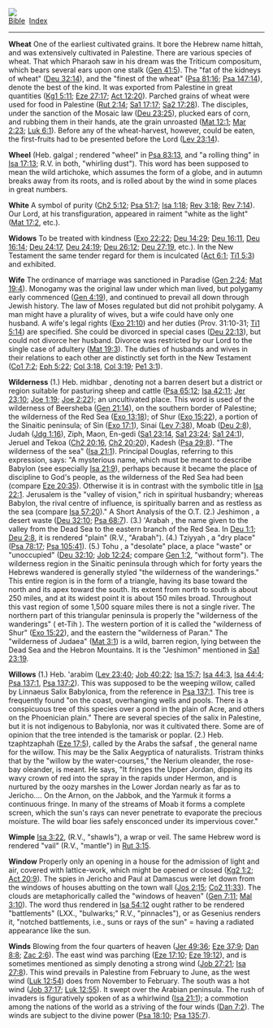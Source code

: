 [![](../../cdshop/ithlogo.png)](../../index)  
[Bible](../index)  [Index](index) 

------------------------------------------------------------------------

<span id="000">**Wheat**</span> One of the earliest cultivated grains.
It bore the Hebrew name hittah, and was extensively cultivated in
Palestine. There are various species of wheat. That which Pharaoh saw in
his dream was the Triticum compositum, which bears several ears upon one
stalk ([Gen 41:5](../kjv/gen041.htm#005)). The "fat of the kidneys of
wheat" ([Deu 32:14](../kjv/deu032.htm#014)), and the "finest of the
wheat" ([Psa 81:16](../kjv/psa081.htm#016); [Psa
147:14](../kjv/psa147.htm#014)), denote the best of the kind. It was
exported from Palestine in great quantities ([Kg1
5:11](../kjv/kg1005.htm#011); [Eze 27:17](../kjv/eze027.htm#017); [Act
12:20](../kjv/act012.htm#020)). Parched grains of wheat were used for
food in Palestine ([Rut 2:14](../kjv/rut002.htm#014); [Sa1
17:17](../kjv/sa1017.htm#017); [Sa2 17:28](../kjv/sa2017.htm#028)). The
disciples, under the sanction of the Mosaic law ([Deu
23:25](../kjv/deu023.htm#025)), plucked ears of corn, and rubbing them
in their hands, ate the grain unroasted ([Mat
12:1](../kjv/mat012.htm#001); [Mar 2:23](../kjv/mar002.htm#023); [Luk
6:1](../kjv/luk006.htm#001)). Before any of the wheat-harvest, however,
could be eaten, the first-fruits had to be presented before the Lord
([Lev 23:14](../kjv/lev023.htm#014)).

<span id="001">**Wheel**</span> (Heb. galgal ; rendered "wheel" in [Psa
83:13](../kjv/psa083.htm#013), and "a rolling thing" in [Isa
17:13](../kjv/isa017.htm#013); R.V. in both, "whirling dust"). This word
has been supposed to mean the wild artichoke, which assumes the form of
a globe, and in autumn breaks away from its roots, and is rolled about
by the wind in some places in great numbers.

<span id="002">**White**</span> A symbol of purity ([Ch2
5:12](../kjv/ch2005.htm#012); [Psa 51:7](../kjv/psa051.htm#007); [Isa
1:18](../kjv/isa001.htm#018); [Rev 3:18](../kjv/rev003.htm#018); [Rev
7:14](../kjv/rev007.htm#014)). Our Lord, at his transfiguration,
appeared in raiment "white as the light" ([Mat
17:2](../kjv/mat017.htm#002), etc.).

<span id="003">**Widows**</span> To be treated with kindness ([Exo
22:22](../kjv/exo022.htm#022); [Deu 14:29](../kjv/deu014.htm#029); [Deu
16:11](../kjv/deu016.htm#011), [Deu 16:14](../kjv/deu016.htm#014); [Deu
24:17](../kjv/deu024.htm#017), [Deu 24:19](../kjv/deu024.htm#019); [Deu
26:12](../kjv/deu026.htm#012); [Deu 27:19](../kjv/deu027.htm#019),
etc.). In the New Testament the same tender regard for them is
inculcated ([Act 6:1](../kjv/act006.htm#001); [Ti1
5:3](../kjv/ti1005.htm#003)) and exhibited.

<span id="004">**Wife**</span> The ordinance of marriage was sanctioned
in Paradise ([Gen 2:24](../kjv/gen002.htm#024); [Mat
19:4](../kjv/mat019.htm#004)). Monogamy was the original law under which
man lived, but polygamy early commenced ([Gen
4:19](../kjv/gen004.htm#019)), and continued to prevail all down through
Jewish history. The law of Moses regulated but did not prohibit
polygamy. A man might have a plurality of wives, but a wife could have
only one husband. A wife's legal rights ([Exo
21:10](../kjv/exo021.htm#010)) and her duties (Prov. 31:10-31; [Ti1
5:14](../kjv/ti1005.htm#014)) are specified. She could be divorced in
special cases ([Deu 22:13](../kjv/deu022.htm#013)), but could not
divorce her husband. Divorce was restricted by our Lord to the single
case of adultery ([Mat 19:3](../kjv/mat019.htm#003)). The duties of
husbands and wives in their relations to each other are distinctly set
forth in the New Testament ([Co1 7:2](../kjv/co1007.htm#002); [Eph
5:22](../kjv/eph005.htm#022); [Col 3:18](../kjv/col003.htm#018), [Col
3:19](../kjv/col003.htm#019); [Pe1 3:1](../kjv/pe1003.htm#001)).

<span id="005">**Wilderness**</span> (1.) Heb. midhbar , denoting not a
barren desert but a district or region suitable for pasturing sheep and
cattle ([Psa 65:12](../kjv/psa065.htm#012); [Isa
42:11](../kjv/isa042.htm#011); [Jer 23:10](../kjv/jer023.htm#010); [Joe
1:19](../kjv/joe001.htm#019); [Joe 2:22](../kjv/joe002.htm#022)); an
uncultivated place. This word is used of the wilderness of Beersheba
([Gen 21:14](../kjv/gen021.htm#014)), on the southern border of
Palestine; the wilderness of the Red Sea ([Exo
13:18](../kjv/exo013.htm#018)); of Shur ([Exo
15:22](../kjv/exo015.htm#022)), a portion of the Sinaitic peninsula; of
Sin ([Exo 17:1](../kjv/exo017.htm#001)), Sinai ([Lev
7:38](../kjv/lev007.htm#038)), Moab ([Deu 2:8](../kjv/deu002.htm#008)),
Judah ([Jdg 1:16](../kjv/jdg001.htm#016)), Ziph, Maon, En-gedi ([Sa1
23:14](../kjv/sa1023.htm#014), [Sa1 23:24](../kjv/sa1023.htm#024); [Sa1
24:1](../kjv/sa1024.htm#001)), Jeruel and Tekoa ([Ch2
20:16](../kjv/ch2020.htm#016), [Ch2 20:20](../kjv/ch2020.htm#020)),
Kadesh ([Psa 29:8](../kjv/psa029.htm#008)). "The wilderness of the sea"
([Isa 21:1](../kjv/isa021.htm#001)). Principal Douglas, referring to
this expression, says: "A mysterious name, which must be meant to
describe Babylon (see especially [Isa 21:9](../kjv/isa021.htm#009)),
perhaps because it became the place of discipline to God's people, as
the wilderness of the Red Sea had been (compare [Eze
20:35](../kjv/eze020.htm#035)). Otherwise it is in contrast with the
symbolic title in [Isa 22:1](../kjv/isa022.htm#001). Jerusalem is the
"valley of vision," rich in spiritual husbandry; whereas Babylon, the
rival centre of influence, is spiritually barren and as restless as the
sea (compare [Isa 57:20](../kjv/isa057.htm#020))." A Short Analysis of
the O.T. (2.) Jeshimon , a desert waste ([Deu
32:10](../kjv/deu032.htm#010); [Psa 68:7](../kjv/psa068.htm#007)). (3.)
'Arabah , the name given to the valley from the Dead Sea to the eastern
branch of the Red Sea. In [Deu 1:1](../kjv/deu001.htm#001); [Deu
2:8](../kjv/deu002.htm#008), it is rendered "plain" (R.V., "Arabah").
(4.) Tziyyah , a "dry place" ([Psa 78:17](../kjv/psa078.htm#017); [Psa
105:41](../kjv/psa105.htm#041)). (5.) Tohu , a "desolate" place, a place
"waste" or "unoccupied" ([Deu 32:10](../kjv/deu032.htm#010); [Job
12:24](../kjv/job012.htm#024); compare [Gen 1:2](../kjv/gen001.htm#002),
"without form"). The wilderness region in the Sinaitic peninsula through
which for forty years the Hebrews wandered is generally styled "the
wilderness of the wanderings." This entire region is in the form of a
triangle, having its base toward the north and its apex toward the
south. Its extent from north to south is about 250 miles, and at its
widest point it is about 150 miles broad. Throughout this vast region of
some 1,500 square miles there is not a single river. The northern part
of this triangular peninsula is properly the "wilderness of the
wanderings" ( et-Tih ). The western portion of it is called the
"wilderness of Shur" ([Exo 15:22](../kjv/exo015.htm#022)), and the
eastern the "wilderness of Paran." The "wilderness of Judaea" ([Mat
3:1](../kjv/mat003.htm#001)) is a wild, barren region, lying between the
Dead Sea and the Hebron Mountains. It is the "Jeshimon" mentioned in
[Sa1 23:19](../kjv/sa1023.htm#019).

<span id="006">**Willows**</span> (1.) Heb. 'arabim ([Lev
23:40](../kjv/lev023.htm#040); [Job 40:22](../kjv/job040.htm#022); [Isa
15:7](../kjv/isa015.htm#007); [Isa 44:3](../kjv/isa044.htm#003), [Isa
44:4](../kjv/isa044.htm#004); [Psa 137:1](../kjv/psa137.htm#001), [Psa
137:2](../kjv/psa137.htm#002)). This was supposed to be the weeping
willow, called by Linnaeus Salix Babylonica, from the reference in [Psa
137:1](../kjv/psa137.htm#001). This tree is frequently found "on the
coast, overhanging wells and pools. There is a conspicuous tree of this
species over a pond in the plain of Acre, and others on the Phoenician
plain." There are several species of the salix in Palestine, but it is
not indigenous to Babylonia, nor was it cultivated there. Some are of
opinion that the tree intended is the tamarisk or poplar. (2.) Heb.
tzaphtzaphah ([Eze 17:5](../kjv/eze017.htm#005)), called by the Arabs
the safsaf , the general name for the willow. This may be the Salix
Aegyptica of naturalists. Tristram thinks that by the "willow by the
water-courses," the Nerium oleander, the rose-bay oleander, is meant. He
says, "It fringes the Upper Jordan, dipping its wavy crown of red into
the spray in the rapids under Hermon, and is nurtured by the oozy
marshes in the Lower Jordan nearly as far as to Jericho.... On the
Arnon, on the Jabbok, and the Yarmuk it forms a continuous fringe. In
many of the streams of Moab it forms a complete screen, which the sun's
rays can never penetrate to evaporate the precious moisture. The wild
boar lies safely ensconced under its impervious cover."

<span id="007">**Wimple**</span> [Isa 3:22](../kjv/isa003.htm#022),
(R.V., "shawls"), a wrap or veil. The same Hebrew word is rendered
"vail" (R.V., "mantle") in [Rut 3:15](../kjv/rut003.htm#015).

<span id="008">**Window**</span> Properly only an opening in a house for
the admission of light and air, covered with lattice-work, which might
be opened or closed ([Kg2 1:2](../kjv/kg2001.htm#002); [Act
20:9](../kjv/act020.htm#009)). The spies in Jericho and Paul at Damascus
were let down from the windows of houses abutting on the town wall ([Jos
2:15](../kjv/jos002.htm#015); [Co2 11:33](../kjv/co2011.htm#033)). The
clouds are metaphorically called the "windows of heaven" ([Gen
7:11](../kjv/gen007.htm#011); [Mal 3:10](../kjv/mal003.htm#010)). The
word thus rendered in [Isa 54:12](../kjv/isa054.htm#012) ought rather to
be rendered "battlements" (LXX., "bulwarks;" R.V., "pinnacles"), or as
Gesenius renders it, "notched battlements, i.e., suns or rays of the
sun" = having a radiated appearance like the sun.

<span id="009">**Winds**</span> Blowing from the four quarters of heaven
([Jer 49:36](../kjv/jer049.htm#036); [Eze 37:9](../kjv/eze037.htm#009);
[Dan 8:8](../kjv/dan008.htm#008); [Zac 2:6](../kjv/zac002.htm#006)). The
east wind was parching ([Eze 17:10](../kjv/eze017.htm#010); [Eze
19:12](../kjv/eze019.htm#012)), and is sometimes mentioned as simply
denoting a strong wind ([Job 27:21](../kjv/job027.htm#021); [Isa
27:8](../kjv/isa027.htm#008)). This wind prevails in Palestine from
February to June, as the west wind ([Luk 12:54](../kjv/luk012.htm#054))
does from November to February. The south was a hot wind ([Job
37:17](../kjv/job037.htm#017); [Luk 12:55](../kjv/luk012.htm#055)). It
swept over the Arabian peninsula. The rush of invaders is figuratively
spoken of as a whirlwind ([Isa 21:1](../kjv/isa021.htm#001)); a
commotion among the nations of the world as a striving of the four winds
([Dan 7:2](../kjv/dan007.htm#002)). The winds are subject to the divine
power ([Psa 18:10](../kjv/psa018.htm#010); [Psa
135:7](../kjv/psa135.htm#007)).
